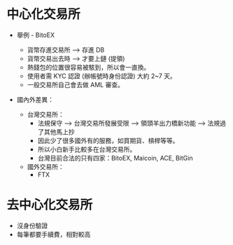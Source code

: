 # 中心化交易所

- 舉例 - BitoEX

  - 貨幣存進交易所 --> 存進 DB
  - 貨幣交易出去時 --> 才要上鏈 (提領)
  - 熱錢包的位置很容易被駭到，所以會一直換。
  - 使用者需 KYC 認證 (辦帳號時身份認證) 大約 2~7 天。
  - 一般交易所自己會去做 AML 審查。

- 國內外差異：
  - 台灣交易所：
    - 法規保守 --> 台灣交易所發展受限 --> 領頭羊出力橋新功能 --> 法規過了其他馬上抄
    - 因此少了很多國外有的服務，如買期貨、槓桿等等。
    - 所以小白新手比較多在台灣交易所。
    - 台灣目前合法的只有四家：BitoEX, Maicoin, ACE, BitGin
  - 國外交易所：
    - FTX

# 去中心化交易所

- 沒身份驗證
- 每筆都要手續費，相對較高
